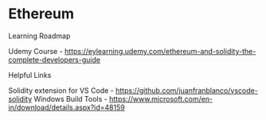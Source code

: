 # Ethereum

Learning Roadmap

  Udemy Course - https://eylearning.udemy.com/ethereum-and-solidity-the-complete-developers-guide

Helpful Links

  Solidity extension for VS Code - https://github.com/juanfranblanco/vscode-solidity
  Windows Build Tools - https://www.microsoft.com/en-in/download/details.aspx?id=48159
